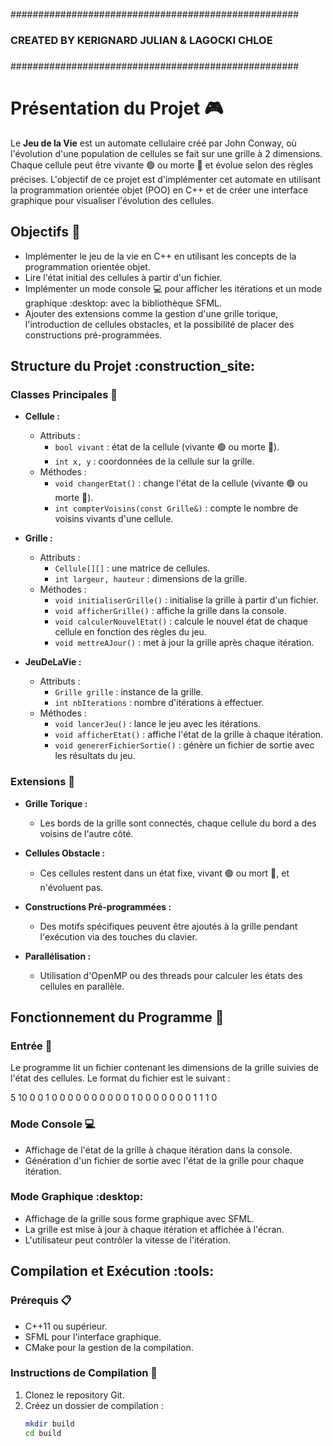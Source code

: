 ####################################################
###                                              ###
###  CREATED BY KERIGNARD JULIAN & LAGOCKI CHLOE ###
###                                              ###
####################################################


# Présentation du Projet :video_game:

Le **Jeu de la Vie** est un automate cellulaire créé par John Conway, où l'évolution d'une population de cellules se fait sur une grille à 2 dimensions. Chaque cellule peut être vivante :green_circle: ou morte :red_circle: et évolue selon des règles précises. L'objectif de ce projet est d'implémenter cet automate en utilisant la programmation orientée objet (POO) en C++ et de créer une interface graphique pour visualiser l'évolution des cellules.

## Objectifs :dart:

- Implémenter le jeu de la vie en C++ en utilisant les concepts de la programmation orientée objet.
- Lire l'état initial des cellules à partir d'un fichier.
- Implémenter un mode console :computer: pour afficher les itérations et un mode graphique :desktop: avec la bibliothèque SFML.
- Ajouter des extensions comme la gestion d'une grille torique, l'introduction de cellules obstacles, et la possibilité de placer des constructions pré-programmées.

## Structure du Projet :construction_site:

### Classes Principales :bricks:

- **Cellule :**
    - Attributs :
        - `bool vivant` : état de la cellule (vivante :green_circle: ou morte :red_circle:).
        - `int x, y` : coordonnées de la cellule sur la grille.
    - Méthodes :
        - `void changerEtat()` : change l'état de la cellule (vivante :green_circle: ou morte :red_circle:).
        - `int compterVoisins(const Grille&)` : compte le nombre de voisins vivants d'une cellule.

- **Grille :**
    - Attributs :
        - `Cellule[][]` : une matrice de cellules.
        - `int largeur, hauteur` : dimensions de la grille.
    - Méthodes :
        - `void initialiserGrille()` : initialise la grille à partir d'un fichier.
        - `void afficherGrille()` : affiche la grille dans la console.
        - `void calculerNouvelEtat()` : calcule le nouvel état de chaque cellule en fonction des règles du jeu.
        - `void mettreAJour()` : met à jour la grille après chaque itération.

- **JeuDeLaVie :**
    - Attributs :
        - `Grille grille` : instance de la grille.
        - `int nbIterations` : nombre d'itérations à effectuer.
    - Méthodes :
        - `void lancerJeu()` : lance le jeu avec les itérations.
        - `void afficherEtat()` : affiche l'état de la grille à chaque itération.
        - `void genererFichierSortie()` : génère un fichier de sortie avec les résultats du jeu.

### Extensions :rocket:

- **Grille Torique :** 
    - Les bords de la grille sont connectés, chaque cellule du bord a des voisins de l'autre côté.

- **Cellules Obstacle :**
    - Ces cellules restent dans un état fixe, vivant :green_circle: ou mort :red_circle:, et n'évoluent pas.

- **Constructions Pré-programmées :**
    - Des motifs spécifiques peuvent être ajoutés à la grille pendant l'exécution via des touches du clavier.

- **Parallélisation :**
    - Utilisation d'OpenMP ou des threads pour calculer les états des cellules en parallèle.

## Fonctionnement du Programme :robot:

### Entrée :file_folder:

Le programme lit un fichier contenant les dimensions de la grille suivies de l'état des cellules. Le format du fichier est le suivant :

5 10 
0 0 1 0 0
0 0 0 0 0 
0 0 0 1 0
0 0 0 0 0
0 1 1 1 0

### Mode Console :computer:

- Affichage de l'état de la grille à chaque itération dans la console.
- Génération d'un fichier de sortie avec l'état de la grille pour chaque itération.

### Mode Graphique :desktop:

- Affichage de la grille sous forme graphique avec SFML.
- La grille est mise à jour à chaque itération et affichée à l'écran.
- L'utilisateur peut contrôler la vitesse de l'itération.

## Compilation et Exécution :tools:

### Prérequis :clipboard:

- C++11 ou supérieur.
- SFML pour l'interface graphique.
- CMake pour la gestion de la compilation.

### Instructions de Compilation :robot:

1. Clonez le repository Git.
2. Créez un dossier de compilation :
   ```bash
   mkdir build
   cd build
   ```
